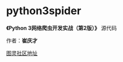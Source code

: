 # python3spider

**《Python 3网络爬虫开发实战（第2版）》** 源代码

作者：**崔庆才**

[图灵社区地址](https://www.ituring.com.cn/book/2847)